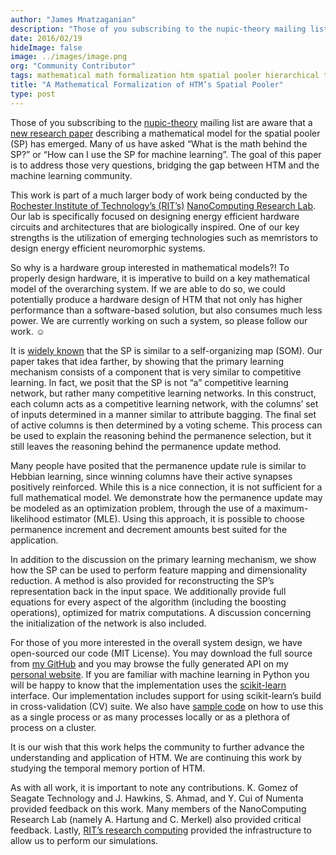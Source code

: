 ```yaml
---
author: "James Mnatzaganian"
description: "Those of you subscribing to the nupic-theory mailing list are aware that a new research paper describing a mathematical model for the spatial pooler (SP) has emerged. Many of us have asked “What is the math behind the SP?”"
date: 2016/02/19
hideImage: false
image: ../images/image.png
org: "Community Contributor"
tags: mathematical math formalization htm spatial pooler hierarchical temporal memory
title: "A Mathematical Formalization of HTM’s Spatial Pooler"
type: post
---
```


Those of you subscribing to the
[nupic-theory](https://discourse.numenta.org/c/htm-theory)
mailing list are aware that a [new research paper](http://arxiv.org/abs/1601.06116)
describing a mathematical model for the spatial pooler (SP) has emerged. Many of
us have asked “What is the math behind the SP?” or “How can I use the SP for
machine learning”. The goal of this paper is to address those very questions,
bridging the gap between HTM and the machine learning community.

This work is part of a much larger body of work being conducted by the
[Rochester Institute of Technology’s (RIT’s)](http://www.rit.edu/)
[NanoComputing Research Lab](https://www.rit.edu/kgcoe/nanolab/). Our lab is
specifically focused on designing energy efficient hardware circuits and
architectures that are biologically inspired. One of our key strengths is the
utilization of emerging technologies such as memristors to design energy
efficient neuromorphic systems.

So why is a hardware group interested in mathematical models?! To properly
design hardware, it is imperative to build on a key mathematical model of the
overarching system. If we are able to do so, we could potentially produce a
hardware design of HTM that not only has higher performance than a
software-based solution, but also consumes much less power. We are currently
working on such a system, so please follow our work. ☺

It is [widely known](https://discourse.numenta.org/t/htm-for-ml-ai-researchers/2187)
that the SP is similar to a self-organizing map (SOM). Our paper takes that idea
farther, by showing that the primary learning mechanism consists of a component
that is very similar to competitive learning. In fact, we posit that the SP is
not “a” competitive learning network, but rather many competitive learning
networks. In this construct, each column acts as a competitive learning network,
with the columns’ set of inputs determined in a manner similar to attribute
bagging. The final set of active columns is then determined by a voting scheme.
This process can be used to explain the reasoning behind the permanence
selection, but it still leaves the reasoning behind the permanence update
method.

Many people have posited that the permanence update rule is similar to Hebbian
learning, since winning columns have their active synapses positively
reinforced. While this is a nice connection, it is not sufficient for a full
mathematical model. We demonstrate how the permanence update may be modeled as
an optimization problem, through the use of a maximum-likelihood estimator
(MLE). Using this approach, it is possible to choose permanence increment and
decrement amounts best suited for the application.

In addition to the discussion on the primary learning mechanism, we show how the
SP can be used to perform feature mapping and dimensionality reduction. A method
is also provided for reconstructing the SP’s representation back in the input
space. We additionally provide full equations for every aspect of the algorithm
(including the boosting operations), optimized for matrix computations. A
discussion concerning the initialization of the network is also included.

For those of you more interested in the overall system design, we have
open-sourced our code (MIT License). You may download the full source from
[my GitHub](https://github.com/tehtechguy/mHTM) and you may browse the fully
generated API on my [personal website](http://techtorials.me/mHTM/). If you are
familiar with machine learning in Python you will be happy to know that the
implementation uses the [scikit-learn](http://scikit-learn.org/stable/)
interface. Our implementation includes support for using scikit-learn’s build in
cross-validation (CV) suite. We also have
[sample code](https://github.com/tehtechguy/mHTM/tree/master/src/examples) on
how to use this as a single process or as many processes locally or as a
plethora of process on a cluster.

It is our wish that this work helps the community to further advance the
understanding and application of HTM. We are continuing this work by studying
the temporal memory portion of HTM.

As with all work, it is important to note any contributions. K. Gomez of
Seagate Technology and J. Hawkins, S. Ahmad, and
Y. Cui of Numenta provided feedback on this work. Many members of the
NanoComputing Research Lab (namely A. Hartung and C. Merkel) also provided
critical feedback. Lastly, [RIT’s research computing](http://rc.rit.edu/)
provided the infrastructure to allow us to perform our simulations.
